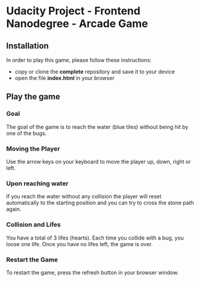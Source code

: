 # Udacity Project - Frontend Nanodegree - Arcade Game

## Installation
In order to play this game, please follow these instructions:
- copy or clone the **complete** repository and save it to your device
- open the file **index.html** in your browser

## Play the game
### Goal
The goal of the game is to reach the water (blue tiles) without being hit by one of the bugs.
### Moving the Player
Use the arrow keys on your keyboard to move the player up, down, right or left.
### Upon reaching water
If you reach the water without any collision the player will reset automatically to the starting position and you can try to cross the stone path again.
### Collision and Lifes
You have a total of 3 lifes (hearts). Each time you collide with a bug, you loose one life. Once you have no lifes left, the game is over.
### Restart the Game
To restart the game, press the refresh button in your browser window.
